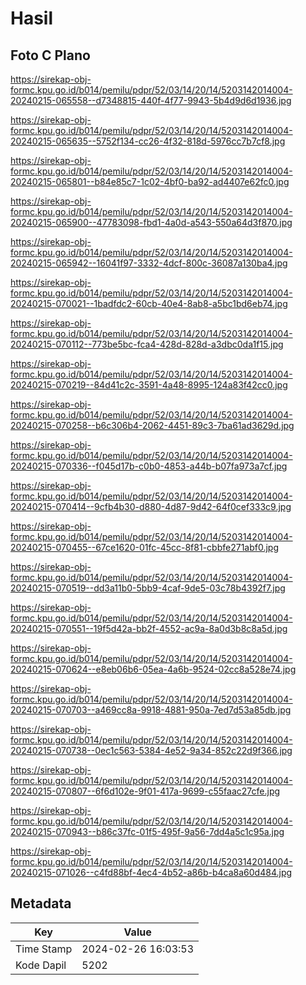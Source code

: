 # Hasil

## Foto C Plano

https://sirekap-obj-formc.kpu.go.id/b014/pemilu/pdpr/52/03/14/20/14/5203142014004-20240215-065558--d7348815-440f-4f77-9943-5b4d9d6d1936.jpg

https://sirekap-obj-formc.kpu.go.id/b014/pemilu/pdpr/52/03/14/20/14/5203142014004-20240215-065635--5752f134-cc26-4f32-818d-5976cc7b7cf8.jpg

https://sirekap-obj-formc.kpu.go.id/b014/pemilu/pdpr/52/03/14/20/14/5203142014004-20240215-065801--b84e85c7-1c02-4bf0-ba92-ad4407e62fc0.jpg

https://sirekap-obj-formc.kpu.go.id/b014/pemilu/pdpr/52/03/14/20/14/5203142014004-20240215-065900--47783098-fbd1-4a0d-a543-550a64d3f870.jpg

https://sirekap-obj-formc.kpu.go.id/b014/pemilu/pdpr/52/03/14/20/14/5203142014004-20240215-065942--16041f97-3332-4dcf-800c-36087a130ba4.jpg

https://sirekap-obj-formc.kpu.go.id/b014/pemilu/pdpr/52/03/14/20/14/5203142014004-20240215-070021--1badfdc2-60cb-40e4-8ab8-a5bc1bd6eb74.jpg

https://sirekap-obj-formc.kpu.go.id/b014/pemilu/pdpr/52/03/14/20/14/5203142014004-20240215-070112--773be5bc-fca4-428d-828d-a3dbc0da1f15.jpg

https://sirekap-obj-formc.kpu.go.id/b014/pemilu/pdpr/52/03/14/20/14/5203142014004-20240215-070219--84d41c2c-3591-4a48-8995-124a83f42cc0.jpg

https://sirekap-obj-formc.kpu.go.id/b014/pemilu/pdpr/52/03/14/20/14/5203142014004-20240215-070258--b6c306b4-2062-4451-89c3-7ba61ad3629d.jpg

https://sirekap-obj-formc.kpu.go.id/b014/pemilu/pdpr/52/03/14/20/14/5203142014004-20240215-070336--f045d17b-c0b0-4853-a44b-b07fa973a7cf.jpg

https://sirekap-obj-formc.kpu.go.id/b014/pemilu/pdpr/52/03/14/20/14/5203142014004-20240215-070414--9cfb4b30-d880-4d87-9d42-64f0cef333c9.jpg

https://sirekap-obj-formc.kpu.go.id/b014/pemilu/pdpr/52/03/14/20/14/5203142014004-20240215-070455--67ce1620-01fc-45cc-8f81-cbbfe271abf0.jpg

https://sirekap-obj-formc.kpu.go.id/b014/pemilu/pdpr/52/03/14/20/14/5203142014004-20240215-070519--dd3a11b0-5bb9-4caf-9de5-03c78b4392f7.jpg

https://sirekap-obj-formc.kpu.go.id/b014/pemilu/pdpr/52/03/14/20/14/5203142014004-20240215-070551--19f5d42a-bb2f-4552-ac9a-8a0d3b8c8a5d.jpg

https://sirekap-obj-formc.kpu.go.id/b014/pemilu/pdpr/52/03/14/20/14/5203142014004-20240215-070624--e8eb06b6-05ea-4a6b-9524-02cc8a528e74.jpg

https://sirekap-obj-formc.kpu.go.id/b014/pemilu/pdpr/52/03/14/20/14/5203142014004-20240215-070703--a469cc8a-9918-4881-950a-7ed7d53a85db.jpg

https://sirekap-obj-formc.kpu.go.id/b014/pemilu/pdpr/52/03/14/20/14/5203142014004-20240215-070738--0ec1c563-5384-4e52-9a34-852c22d9f366.jpg

https://sirekap-obj-formc.kpu.go.id/b014/pemilu/pdpr/52/03/14/20/14/5203142014004-20240215-070807--6f6d102e-9f01-417a-9699-c55faac27cfe.jpg

https://sirekap-obj-formc.kpu.go.id/b014/pemilu/pdpr/52/03/14/20/14/5203142014004-20240215-070943--b86c37fc-01f5-495f-9a56-7dd4a5c1c95a.jpg

https://sirekap-obj-formc.kpu.go.id/b014/pemilu/pdpr/52/03/14/20/14/5203142014004-20240215-071026--c4fd88bf-4ec4-4b52-a86b-b4ca8a60d484.jpg


## Metadata

| Key        | Value               |
| ---------- | ------------------- |
| Time Stamp | 2024-02-26 16:03:53 |
| Kode Dapil | 5202                |



